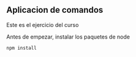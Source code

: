 ## Aplicacion de comandos

Este es el ejercicio del curso

Antes de empezar, instalar los paquetes de node

```
npm install
```